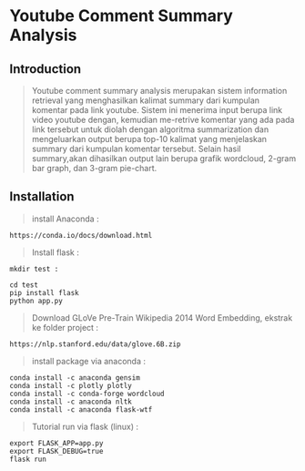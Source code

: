 # Youtube Comment Summary Analysis

## Introduction

> Youtube comment summary analysis merupakan sistem information retrieval yang menghasilkan kalimat summary dari kumpulan komentar pada link youtube. Sistem ini menerima input berupa link video youtube dengan, kemudian me-retrive komentar yang ada pada link tersebut untuk diolah dengan algoritma summarization dan  mengeluarkan output berupa top-10 kalimat yang menjelaskan summary dari kumpulan komentar tersebut. Selain hasil summary,akan dihasilkan output lain berupa grafik wordcloud, 2-gram bar graph, dan 3-gram pie-chart.


## Installation

> install Anaconda :
    
    https://conda.io/docs/download.html
    
> Install flask :
    
    mkdir test :

    cd test
    pip install flask
    python app.py

> Download GLoVe Pre-Train Wikipedia 2014 Word Embedding, ekstrak ke folder project :
    
    https://nlp.stanford.edu/data/glove.6B.zip

> install package via anaconda :

    conda install -c anaconda gensim
    conda install -c plotly plotly 
    conda install -c conda-forge wordcloud
    conda install -c anaconda nltk 
    conda install -c anaconda flask-wtf

> Tutorial run via flask (linux) :

    export FLASK_APP=app.py
    export FLASK_DEBUG=true
    flask run
